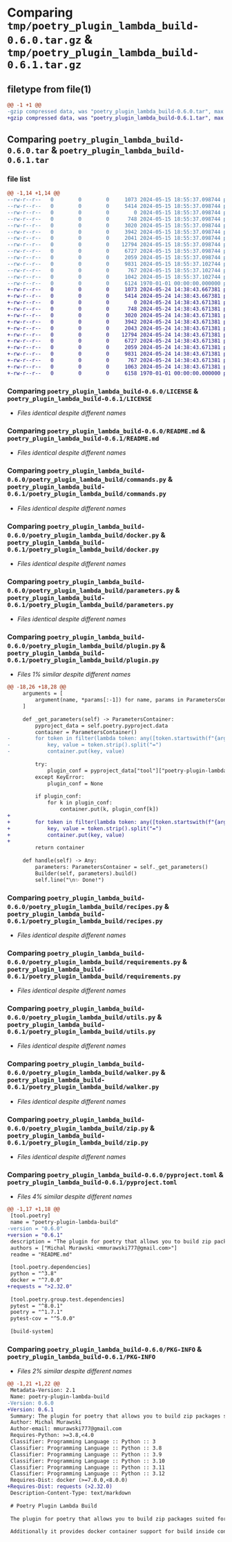 # Comparing `tmp/poetry_plugin_lambda_build-0.6.0.tar.gz` & `tmp/poetry_plugin_lambda_build-0.6.1.tar.gz`

## filetype from file(1)

```diff
@@ -1 +1 @@
-gzip compressed data, was "poetry_plugin_lambda_build-0.6.0.tar", max compression
+gzip compressed data, was "poetry_plugin_lambda_build-0.6.1.tar", max compression
```

## Comparing `poetry_plugin_lambda_build-0.6.0.tar` & `poetry_plugin_lambda_build-0.6.1.tar`

### file list

```diff
@@ -1,14 +1,14 @@
--rw-r--r--   0        0        0     1073 2024-05-15 18:55:37.098744 poetry_plugin_lambda_build-0.6.0/LICENSE
--rw-r--r--   0        0        0     5414 2024-05-15 18:55:37.098744 poetry_plugin_lambda_build-0.6.0/README.md
--rw-r--r--   0        0        0        0 2024-05-15 18:55:37.098744 poetry_plugin_lambda_build-0.6.0/poetry_plugin_lambda_build/__init__.py
--rw-r--r--   0        0        0      748 2024-05-15 18:55:37.098744 poetry_plugin_lambda_build-0.6.0/poetry_plugin_lambda_build/commands.py
--rw-r--r--   0        0        0     3020 2024-05-15 18:55:37.098744 poetry_plugin_lambda_build-0.6.0/poetry_plugin_lambda_build/docker.py
--rw-r--r--   0        0        0     3942 2024-05-15 18:55:37.098744 poetry_plugin_lambda_build-0.6.0/poetry_plugin_lambda_build/parameters.py
--rw-r--r--   0        0        0     2041 2024-05-15 18:55:37.098744 poetry_plugin_lambda_build-0.6.0/poetry_plugin_lambda_build/plugin.py
--rw-r--r--   0        0        0    12794 2024-05-15 18:55:37.098744 poetry_plugin_lambda_build-0.6.0/poetry_plugin_lambda_build/recipes.py
--rw-r--r--   0        0        0     6727 2024-05-15 18:55:37.098744 poetry_plugin_lambda_build-0.6.0/poetry_plugin_lambda_build/requirements.py
--rw-r--r--   0        0        0     2059 2024-05-15 18:55:37.098744 poetry_plugin_lambda_build-0.6.0/poetry_plugin_lambda_build/utils.py
--rw-r--r--   0        0        0     9831 2024-05-15 18:55:37.102744 poetry_plugin_lambda_build-0.6.0/poetry_plugin_lambda_build/walker.py
--rw-r--r--   0        0        0      767 2024-05-15 18:55:37.102744 poetry_plugin_lambda_build-0.6.0/poetry_plugin_lambda_build/zip.py
--rw-r--r--   0        0        0     1042 2024-05-15 18:55:37.102744 poetry_plugin_lambda_build-0.6.0/pyproject.toml
--rw-r--r--   0        0        0     6124 1970-01-01 00:00:00.000000 poetry_plugin_lambda_build-0.6.0/PKG-INFO
+-rw-r--r--   0        0        0     1073 2024-05-24 14:38:43.667381 poetry_plugin_lambda_build-0.6.1/LICENSE
+-rw-r--r--   0        0        0     5414 2024-05-24 14:38:43.667381 poetry_plugin_lambda_build-0.6.1/README.md
+-rw-r--r--   0        0        0        0 2024-05-24 14:38:43.671381 poetry_plugin_lambda_build-0.6.1/poetry_plugin_lambda_build/__init__.py
+-rw-r--r--   0        0        0      748 2024-05-24 14:38:43.671381 poetry_plugin_lambda_build-0.6.1/poetry_plugin_lambda_build/commands.py
+-rw-r--r--   0        0        0     3020 2024-05-24 14:38:43.671381 poetry_plugin_lambda_build-0.6.1/poetry_plugin_lambda_build/docker.py
+-rw-r--r--   0        0        0     3942 2024-05-24 14:38:43.671381 poetry_plugin_lambda_build-0.6.1/poetry_plugin_lambda_build/parameters.py
+-rw-r--r--   0        0        0     2043 2024-05-24 14:38:43.671381 poetry_plugin_lambda_build-0.6.1/poetry_plugin_lambda_build/plugin.py
+-rw-r--r--   0        0        0    12794 2024-05-24 14:38:43.671381 poetry_plugin_lambda_build-0.6.1/poetry_plugin_lambda_build/recipes.py
+-rw-r--r--   0        0        0     6727 2024-05-24 14:38:43.671381 poetry_plugin_lambda_build-0.6.1/poetry_plugin_lambda_build/requirements.py
+-rw-r--r--   0        0        0     2059 2024-05-24 14:38:43.671381 poetry_plugin_lambda_build-0.6.1/poetry_plugin_lambda_build/utils.py
+-rw-r--r--   0        0        0     9831 2024-05-24 14:38:43.671381 poetry_plugin_lambda_build-0.6.1/poetry_plugin_lambda_build/walker.py
+-rw-r--r--   0        0        0      767 2024-05-24 14:38:43.671381 poetry_plugin_lambda_build-0.6.1/poetry_plugin_lambda_build/zip.py
+-rw-r--r--   0        0        0     1063 2024-05-24 14:38:43.671381 poetry_plugin_lambda_build-0.6.1/pyproject.toml
+-rw-r--r--   0        0        0     6158 1970-01-01 00:00:00.000000 poetry_plugin_lambda_build-0.6.1/PKG-INFO
```

### Comparing `poetry_plugin_lambda_build-0.6.0/LICENSE` & `poetry_plugin_lambda_build-0.6.1/LICENSE`

 * *Files identical despite different names*

### Comparing `poetry_plugin_lambda_build-0.6.0/README.md` & `poetry_plugin_lambda_build-0.6.1/README.md`

 * *Files identical despite different names*

### Comparing `poetry_plugin_lambda_build-0.6.0/poetry_plugin_lambda_build/commands.py` & `poetry_plugin_lambda_build-0.6.1/poetry_plugin_lambda_build/commands.py`

 * *Files identical despite different names*

### Comparing `poetry_plugin_lambda_build-0.6.0/poetry_plugin_lambda_build/docker.py` & `poetry_plugin_lambda_build-0.6.1/poetry_plugin_lambda_build/docker.py`

 * *Files identical despite different names*

### Comparing `poetry_plugin_lambda_build-0.6.0/poetry_plugin_lambda_build/parameters.py` & `poetry_plugin_lambda_build-0.6.1/poetry_plugin_lambda_build/parameters.py`

 * *Files identical despite different names*

### Comparing `poetry_plugin_lambda_build-0.6.0/poetry_plugin_lambda_build/plugin.py` & `poetry_plugin_lambda_build-0.6.1/poetry_plugin_lambda_build/plugin.py`

 * *Files 1% similar despite different names*

```diff
@@ -18,26 +18,28 @@
     arguments = [
         argument(name, *params[:-1]) for name, params in ParametersContainer.ARGS.items()
     ]
 
     def _get_parameters(self) -> ParametersContainer:
         pyproject_data = self.poetry.pyproject.data
         container = ParametersContainer()
-        for token in filter(lambda token: any([token.startswith(f"{arg}=") for arg in ParametersContainer.ARGS]), self.io.input._tokens[1:]):
-            key, value = token.strip().split("=")
-            container.put(key, value)
 
         try:
             plugin_conf = pyproject_data["tool"]["poetry-plugin-lambda-build"]
         except KeyError:
             plugin_conf = None
 
         if plugin_conf:
             for k in plugin_conf:
                 container.put(k, plugin_conf[k])
+
+        for token in filter(lambda token: any([token.startswith(f"{arg}=") for arg in ParametersContainer.ARGS]), self.io.input._tokens[1:]):
+            key, value = token.strip().split("=")
+            container.put(key, value)
+
         return container
 
     def handle(self) -> Any:
         parameters: ParametersContainer = self._get_parameters()
         Builder(self, parameters).build()
         self.line("\n✨ Done!")
```

### Comparing `poetry_plugin_lambda_build-0.6.0/poetry_plugin_lambda_build/recipes.py` & `poetry_plugin_lambda_build-0.6.1/poetry_plugin_lambda_build/recipes.py`

 * *Files identical despite different names*

### Comparing `poetry_plugin_lambda_build-0.6.0/poetry_plugin_lambda_build/requirements.py` & `poetry_plugin_lambda_build-0.6.1/poetry_plugin_lambda_build/requirements.py`

 * *Files identical despite different names*

### Comparing `poetry_plugin_lambda_build-0.6.0/poetry_plugin_lambda_build/utils.py` & `poetry_plugin_lambda_build-0.6.1/poetry_plugin_lambda_build/utils.py`

 * *Files identical despite different names*

### Comparing `poetry_plugin_lambda_build-0.6.0/poetry_plugin_lambda_build/walker.py` & `poetry_plugin_lambda_build-0.6.1/poetry_plugin_lambda_build/walker.py`

 * *Files identical despite different names*

### Comparing `poetry_plugin_lambda_build-0.6.0/poetry_plugin_lambda_build/zip.py` & `poetry_plugin_lambda_build-0.6.1/poetry_plugin_lambda_build/zip.py`

 * *Files identical despite different names*

### Comparing `poetry_plugin_lambda_build-0.6.0/pyproject.toml` & `poetry_plugin_lambda_build-0.6.1/pyproject.toml`

 * *Files 4% similar despite different names*

```diff
@@ -1,17 +1,18 @@
 [tool.poetry]
 name = "poetry-plugin-lambda-build"
-version = "0.6.0"
+version = "0.6.1"
 description = "The plugin for poetry that allows you to build zip packages suited for serverless deployment like AWS Lambda, Google App Engine, Azure App Service, and more..."
 authors = ["Michal Murawski <mmurawski777@gmail.com>"]
 readme = "README.md"
 
 [tool.poetry.dependencies]
 python = "^3.8"
 docker = "^7.0.0"
+requests = ">2.32.0"
 
 [tool.poetry.group.test.dependencies]
 pytest = "^8.0.1"
 poetry = "^1.7.1"
 pytest-cov = "^5.0.0"
 
 [build-system]
```

### Comparing `poetry_plugin_lambda_build-0.6.0/PKG-INFO` & `poetry_plugin_lambda_build-0.6.1/PKG-INFO`

 * *Files 2% similar despite different names*

```diff
@@ -1,21 +1,22 @@
 Metadata-Version: 2.1
 Name: poetry-plugin-lambda-build
-Version: 0.6.0
+Version: 0.6.1
 Summary: The plugin for poetry that allows you to build zip packages suited for serverless deployment like AWS Lambda, Google App Engine, Azure App Service, and more...
 Author: Michal Murawski
 Author-email: mmurawski777@gmail.com
 Requires-Python: >=3.8,<4.0
 Classifier: Programming Language :: Python :: 3
 Classifier: Programming Language :: Python :: 3.8
 Classifier: Programming Language :: Python :: 3.9
 Classifier: Programming Language :: Python :: 3.10
 Classifier: Programming Language :: Python :: 3.11
 Classifier: Programming Language :: Python :: 3.12
 Requires-Dist: docker (>=7.0.0,<8.0.0)
+Requires-Dist: requests (>2.32.0)
 Description-Content-Type: text/markdown
 
 # Poetry Plugin Lambda Build
 
 The plugin for poetry that allows you to build zip packages suited for serverless deployment like AWS Lambda, Google App Engine, Azure App Service, and more...
 
 Additionally it provides docker container support for build inside container
```

